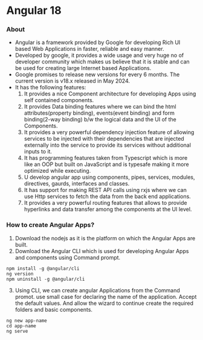 # Angular 18
### About
- Angular is a framework provided by Google for developing Rich UI based Web Applications in faster, reliable and easy manner. 
- Developed by google, it provides a wide usage and very huge no of developer community which makes us believe that it is stable and can be used for creating large Internet based Applications. 
- Google promises to release new versions for every 6 months. The current version is v18.x released in May 2024. 
- It has the following features:
    1. It provides a nice Component architecture for developing Apps using self contained components. 
    2. It provides Data binding features where we can bind the html attributes(property binding), events(event binding) and form binding(2-way binding) b/w the logical data and the UI of the Components. 
    3. It provides a very powerful dependency injection feature of allowing services to be injected with their dependencies that are injected externally into the service to provide its services without additional inputs to it. 
    4. It has programming features taken from Typescript which is more like an OOP but built on JavaScript and is typesafe making it more optimized while executing. 
    5. U develop angular app using components, pipes, services, modules, directives, gaurds, interfaces and classes. 
    6. It has support for making REST API calls using rxjs where we can use Http services to fetch the data from the back end applications.
    7. It provides a very powerful routing features that allows to provide hyperlinks and data transfer among the components at the UI level. 

### How to create Angular Apps?
1. Download the nodejs as it is the platform on which the Angular Apps are built. 
2. Download the Angular CLI which is used for developing Angular Apps and components using Command prompt. 
```
npm install -g @angular/cli
ng version
npm uninstall -g @angular/cli
```
3. Using CLI, we can create angular Applications from the Command promot. use small case for declaring the name of the application.  Accept the default values. And allow the wizard to continue create the required folders and basic components. 
```
ng new app-name
cd app-name
ng serve
```

